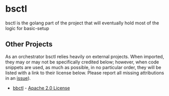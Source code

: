 # bsctl
bsctl is the golang part of the project that will eventually hold most of the logic for basic-setup

## Other Projects
As an orchestrator bsctl relies heavily on external projects. When imported, they may or may not be specifically credited below; however, when code snippets are used, as much as possible, in no particular order, they will be listed with a link to their license below. Please report all missing attributions in an [issue](https://github.com/mrlunchbox777/basic-setup/issues/new?template=attribution.yaml)).

- [bbctl](https://repo1.dso.mil/big-bang/apps/developer-tools/bbctl) - [Apache 2.0 License](https://repo1.dso.mil/big-bang/apps/developer-tools/bbctl/-/blob/main/LICENSE)
